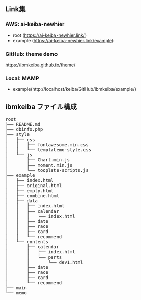 ## Link集

### AWS: ai-keiba-newhier
* root (https://ai-keiba-newhier.link/)
* example (https://ai-keiba-newhier.link/example)

### GitHub: theme demo
https://ibmkeiba.github.io/theme/

### Local: MAMP
* example(http://localhost/keiba/GitHub/ibmkeiba/example/)

## ibmkeiba ファイル構成

<pre>
root
├── README.md
├── dbinfo.php
├── style
│   ├── css
│   │   ├── fontawesome.min.css
│   │   └── templatemo-style.css
│   └── js
│       ├── Chart.min.js
│       ├── moment.min.js
│       └── tooplate-scripts.js
├── example
│   ├── index.html
│   ├── original.html
│   ├── empty.html
│   ├── combine.html
│   ├── data
│   │   ├── index.html
│   │   ├── calendar
│   │   │   └── index.html
│   │   ├── date
│   │   ├── race
│   │   ├── card
│   │   └── recommend
│   └── contents
│       ├── calendar
│       │   ├── index.html
│       │   └── parts
│       │       └── dev1.html
│       ├── date
│       ├── race
│       ├── card
│       └── recommend
├── main
└── memo

</pre>

<!--
**ibmkeiba/ibmkeiba** is a ✨ _special_ ✨ repository because its `README.md` (this file) appears on your GitHub profile.

Here are some ideas to get you started:

- 🔭 I’m currently working on ...
- 🌱 I’m currently learning ...
- 👯 I’m looking to collaborate on ...
- 🤔 I’m looking for help with ...
- 💬 Ask me about ...
- 📫 How to reach me: ...
- 😄 Pronouns: ...
- ⚡ Fun fact: ...
-->
